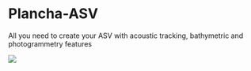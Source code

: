# Plancha-ASV
All you need to create your ASV with acoustic tracking, bathymetric and photogrammetry features

![](https://github.com/pierregoge/Plancha-ASV/ASV_plancha_acoustic_mode.JPG)

